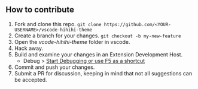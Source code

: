 ## How to contribute

1. Fork and clone this repo. `git clone https://github.com/<YOUR-USERNAME>/vscode-hihihi-theme`
1. Create a branch for your changes. `git checkout -b my-new-feature`
1. Open the _vcode-hihihi-theme_ folder in vscode.
1. Hack away.
1. Build and examine your changes in an Extension Development Host.
   - Debug > [Start Debugging or use F5 as a shortcut](https://vscode-docs.readthedocs.io/en/stable/extensions/debugging-extensions/)
1. Commit and push your changes.
1. Submit a PR for discussion, keeping in mind that not all suggestions can be accepted.

